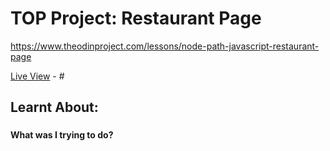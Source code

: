 # TOP Project: Restaurant Page

https://www.theodinproject.com/lessons/node-path-javascript-restaurant-page

[Live View](#) - #

## Learnt About:

###

#### What was I trying to do?
